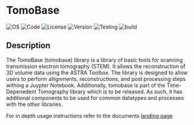 # TomoBase
![OS](https://img.shields.io/badge/os-Windows%20|%20Linux-lightgray)
![Code](https://img.shields.io/badge/python-3.10%20|%203.11%20|%203.12-yellow)
![License](https://img.shields.io/badge/license-GPL3.0-blue)
![Version](https://img.shields.io/badge/version-v0.0.1-blue)
![Testing](https://img.shields.io/badge/test-Experimental-orange)
![build](https://img.shields.io/badge/tested%20build-Windows%2011%20|%20Ubuntu%2024.04-orange)

## Description

The TomoBase (tomobase) library is a library of basic tools for scanning transmission electron tomography (STEM). It allows the reconstruction of 3D volume data using the ASTRA Toolbox. The library is designed to allow users to perform allignments, reconstructions, and post processing steps withing a Juypter Notebook. Additionally, tomobase is part of the Time-Depenedent Tomography library which is to be released. As such, it has additional components to be used for common datatypes and processes with the other libraries.

For in depth usage instructions refer to the documents [landing page](https://tomobase.readthedocs.io/en/latest/api/index.html)




